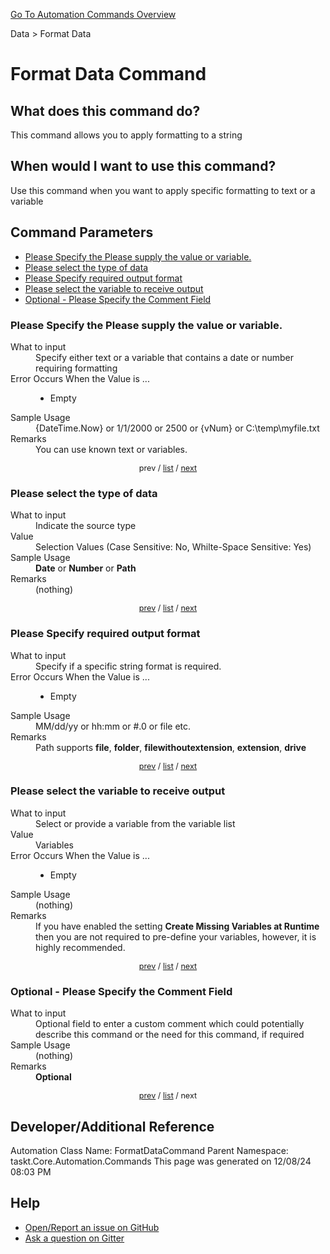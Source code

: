 <!--TITLE: Format Data Command -->
<!-- SUBTITLE: a command in the Data group. -->
[Go To Automation Commands Overview](/automation-commands.md)


Data &gt; Format Data


# Format Data Command


## What does this command do?
This command allows you to apply formatting to a string


## When would I want to use this command?
Use this command when you want to apply specific formatting to text or a variable


<a id="param_list"></a>
## Command Parameters
- [Please Specify the Please supply the value or variable.](#param_0)
- [Please select the type of data](#param_1)
- [Please Specify required output format](#param_2)
- [Please select the variable to receive output](#param_3)
- [Optional - Please Specify the Comment Field](#param_4)


<a id="param_0"></a>
### Please Specify the Please supply the value or variable.


<dl>
<dt>What to input</dt><dd>Specify either text or a variable that contains a date or number requiring formatting</dd>
<dt>Error Occurs When the Value is ...</dt><dd><ul>
<li>Empty</li>
</ul></dd>
<dt>Sample Usage</dt><dd>{DateTime.Now} or 1/1/2000 or 2500 or {vNum} or C:\temp\myfile.txt</dd>
<dt>Remarks</dt><dd>You can use known text or variables.</dd>
</dl>




<div style="font-size: 90%; text-align: center">


prev / [list](#param_list) / [next](#param_1)


</div>


<a id="param_1"></a>
### Please select the type of data


<dl>
<dt>What to input</dt><dd>Indicate the source type</dd>
<dt>Value</dt><dd>Selection Values (Case Sensitive: No, Whilte-Space Sensitive: Yes)</dd>
<dt>Sample Usage</dt><dd><strong>Date</strong> or  <strong>Number</strong> or  <strong>Path</strong></dd>
<dt>Remarks</dt><dd>(nothing)</dd>
</dl>




<div style="font-size: 90%; text-align: center">


[prev](#param_1) / [list](#param_list) / [next](#param_2)


</div>


<a id="param_2"></a>
### Please Specify required output format


<dl>
<dt>What to input</dt><dd>Specify if a specific string format is required.</dd>
<dt>Error Occurs When the Value is ...</dt><dd><ul>
<li>Empty</li>
</ul></dd>
<dt>Sample Usage</dt><dd>MM/dd/yy or hh:mm or #.0 or file etc.</dd>
<dt>Remarks</dt><dd>Path supports <strong>file</strong>, <strong>folder</strong>, <strong>filewithoutextension</strong>, <strong>extension</strong>, <strong>drive</strong></dd>
</dl>




<div style="font-size: 90%; text-align: center">


[prev](#param_2) / [list](#param_list) / [next](#param_3)


</div>


<a id="param_3"></a>
### Please select the variable to receive output


<dl>
<dt>What to input</dt><dd>Select or provide a variable from the variable list</dd>
<dt>Value</dt><dd>Variables</dd>
<dt>Error Occurs When the Value is ...</dt><dd><ul>
<li>Empty</li>
</ul></dd>
<dt>Sample Usage</dt><dd>(nothing)</dd>
<dt>Remarks</dt><dd>If you have enabled the setting <strong>Create Missing Variables at Runtime</strong> then you are not required to pre-define your variables, however, it is highly recommended.</dd>
</dl>




<div style="font-size: 90%; text-align: center">


[prev](#param_3) / [list](#param_list) / [next](#param_4)


</div>


<a id="param_4"></a>
### Optional - Please Specify the Comment Field


<dl>
<dt>What to input</dt><dd>Optional field to enter a custom comment which could potentially describe this command or the need for this command, if required</dd>
<dt>Sample Usage</dt><dd>(nothing)</dd>
<dt>Remarks</dt><dd><strong>Optional</strong><br></dd>
</dl>




<div style="font-size: 90%; text-align: center">


[prev](#param_4) / [list](#param_list) / next


</div>


## Developer/Additional Reference
Automation Class Name: FormatDataCommand
Parent Namespace: taskt.Core.Automation.Commands
This page was generated on 12/08/24 08:03 PM


## Help
- [Open/Report an issue on GitHub](https://github.com/rcktrncn/taskt/issues/new)
- [Ask a question on Gitter](https://gitter.im/taskt-rpa/Lobby)
